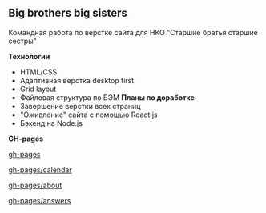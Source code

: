 ## Big brothers big sisters
Командная работа по верстке сайта для НКО "Старшие братья старшие сестры"

**Технологии**
* HTML/CSS
* Адаптивная верстка desktop first
* Grid layout
* Файловая структура по БЭМ
**Планы по доработке**
* Завершение верстки всех страниц
* "Оживление" сайта с помощью React.js
* Бэкенд на Node.js

**GH-pages**

[gh-pages](https://yandex-prakticumnko.github.io/BBBS/)

[gh-pages/calendar](https://yandex-prakticumnko.github.io/BBBS/calendar)

[gh-pages/about](https://yandex-prakticumnko.github.io/BBBS/about)

[gh-pages/answers](https://yandex-prakticumnko.github.io/BBBS/answers)
